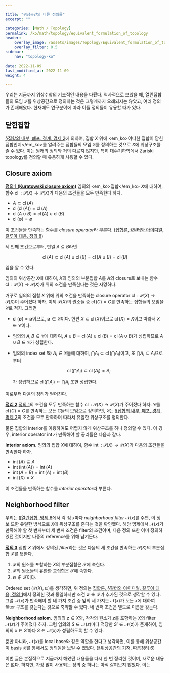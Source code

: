 ```yaml
---

title: "위상공간의 다른 정의들"
excerpt: ""

categories: [Math / Topology]
permalink: /ko/math/topology/equivalent_formulation_of_topology
header:
    overlay_image: /assets/images/Topology/Equivalent_formulation_of_topology.png
    overlay_filter: 0.5
sidebar: 
    nav: "topology-ko"

date: 2022-11-09
last_modified_at: 2022-11-09
weight: 4

---
```


우리는 지금까지 위상수학의 기초적인 내용을 다뤘다. 역사적으로 보았을 때, 열린집합들의 모임 $\mathcal{T}$를 위상공간으로 정의하는 것은 그렇게까지 오래되지는 않았고, 여러 정의가 존재해왔다. 현재에도 연구분야에 따라 이들 정의들이 유용할 때가 있다.

## 닫힌집합

[§집합의 내부, 폐포, 경계, 명제 2](/ko/math/topology/other_concepts#pp2)에 의하여, 집합 $X$ 위에 <em_ko>어떠한 집합이 닫힌 집합인지</em_ko>를 알려주는 집합들의 모임 $\mathcal{C}$를 정의하는 것으로 $X$에 위상구조를 줄 수 있다. 이는 원래의 정의와 거의 다르지 않지만, 특히 대수기하학에서 Zariski topology를 정의할 때 유용하게 사용할 수 있다.

## Closure axiom

<div class="definition" markdown="1">

<ins id="df1">**정의 1 (Kuratowski closure axiom)**</ins> 임의의 <em_ko>집합</em_ko> $X$에 대하여, 함수 $\operatorname{cl}:\mathcal{P}(X)\rightarrow\mathcal{P}(X)$가 다음의 조건들을 모두 만족한다 하자.

- $A\subset\operatorname{cl}(A)$
- $\operatorname{cl}(\operatorname{cl}(A))=\operatorname{cl}(A)$
- $\operatorname{cl}(A\cup B)=\operatorname{cl}(A)\cup\operatorname{cl}(B)$
- $\operatorname{cl}(\emptyset)=\emptyset$

이 조건들을 만족하는 함수를 *closure operator*라 부른다. ([집합론, §필터와 아이디얼, 갈루아 대응, 정의 8](/ko/math/set_theory/filter_and_ideal#df8))

</div>

세 번째 조건으로부터, 만일 $A\subseteq B$라면

$$\operatorname{cl}(A)\subset\operatorname{cl}(A)\cup\operatorname{cl}(B)=\operatorname{cl}(A\cup B)=\operatorname{cl}(B)$$

임을 알 수 있다. 

임의의 위상공간 $X$에 대하여, $X$의 임의의 부분집합 $A$를 $A$의 closure로 보내는 함수 $\operatorname{cl}:\mathcal{P}(X)\rightarrow\mathcal{P}(X)$가 위의 조건을 만족한다는 것은 자명하다. 

거꾸로 임의의 집합 $X$ 위에 위의 조건을 만족하는 closure operator $\operatorname{cl}:\mathcal{P}(X)\rightarrow\mathcal{P}(X)$이 주어졌다 하자. 이제 $\mathcal{P}(X)$의 원소들 중 $\operatorname{cl}(C)=C$를 만족하는 집합들의 모임을 $\mathcal{C}$로 적자. 그러면

- $\operatorname{cl}(\emptyset)=\emptyset$이므로, $\emptyset\in\mathcal{C}$이다. 한편 $X\subset\operatorname{cl}(X)$이므로 $\operatorname{cl}(X)=X$이고 따라서 $X\in\mathcal{C}$이다.
- 임의의 $A,B\in\mathcal{C}$에 대하여, $A\cup B=\operatorname{cl}(A)\cup\operatorname{cl}(B)=\operatorname{cl}(A\cup B)$가 성립하므로 $A\cup B\in\mathcal{C}$가 성립한다. 
- 임의의 index set $I$와 $A_i\in\mathcal{C}$들에 대하여, $\bigcap A_i\subset\operatorname{cl}(\bigcap A_i)$이고, 또 $\bigcap A_i\subseteq A_i$으로부터 

  $$\operatorname{cl}(\bigcap A_i)\subset\operatorname{cl}(A_i)=A_i$$

  가 성립하므로 $\operatorname{cl}(\bigcap A_i)\subset\bigcap A_i$ 또한 성립한다.

이로부터 다음의 정리가 얻어진다.

<div class="proposition" markdown="1">

<ins id="thm2">**정리 2**</ins> [정의 1](#df1)의 조건을 모두 만족하는 함수 $\operatorname{cl}:\mathcal{P}(X)\rightarrow\mathcal{P}(X)$가 주어졌다 하자. $\mathcal{C}$를 <phrase>$\operatorname{cl}(C)=C$를 만족하는 모든 $C$들의 모임</phrase>으로 정의하면, $\mathcal{C}$는 [§집합의 내부, 폐포, 경계, 명제 2](/ko/math/topology/other_concepts#pp2)의 조건을 모두 만족하며 따라서 유일한 위상구조를 정의한다.

</div>

물론 집합의 interior를 이용하여도 어렵지 않게 위상구조를 하나 정의할 수 있다. 이 경우, interior operator $\operatorname{int}$가 만족해야 할 공리들은 다음과 같다.

<div class="misc" markdown="1">

**Interior axiom.** 임의의 집합 $X$에 대하여, 함수 $\operatorname{int}:\mathcal{P}(X)\rightarrow\mathcal{P}(X)$가 다음의 조건들을 만족한다 하자.

- $\operatorname{int}(A)\subseteq A$
- $\operatorname{int}(\operatorname{int}(A))=\operatorname{int}(A)$
- $\operatorname{int}(A\cap B)=\operatorname{int}(A)\cap\operatorname{int}(B)$
- $\operatorname{int}(X)=X$

이 조건들을 만족하는 함수를 *interior operator*라 부른다.

</div>

## Neighborhood filter

우리는 [§열린집합, 명제 6](/ko/math/topology/open_sets#pp6)에서 각 점 $x$마다 *neighborhood filter* $\mathcal{N}(x)$를 주면, 이 정보 또한 유일한 방식으로 $X$에 위상구조를 준다는 것을 확인했다. 해당 명제에서 $\mathcal{N}(x)$가 만족해야 할 첫 번째부터 세 번째 조건은 filter의 조건이며, 다음 정의 또한 이미 정의하였던 것이지만 나중의 reference를 위해 남겨둔다.

<div class="definition" markdown="1">

<ins id="df3">**정의 3**</ins> 집합 $X$ 위에서 정의된 *filter*라는 것은 다음의 세 조건을 만족하는 $\mathcal{P}(X)$의 부분집합 $\mathcal{F}$를 뜻한다.

1. $\mathcal{F}$의 원소를 포함하는 $X$의 부분집합은 $\mathcal{F}$에 속한다.
2. $\mathcal{F}$의 원소들의 유한한 교집합은 $\mathcal{F}$에 속한다.
3. $\emptyset\not\in\mathcal{F}$이다.

</div>

Ordered set $(\mathcal{P}(X),\subseteq)$를 생각하면, 위 정의는 [집합론, §필터와 아이디얼, 갈루아 대응, 정의 1](/ko/math/set_theory/filter_and_ideal#df1)에서 정의한 것과 동일하지만 조건 $\emptyset\not\in\mathcal{F}$가 추가된 것으로 생각할 수 있다. 그럼 $\mathcal{N}(x)$가 만족해야 할 네 가지 조건 중 앞의 세 가지는 $\mathcal{N}(x)$가 모든 $x$에 대하여 filter 구조를 갖는다는 것으로 축약할 수 있다. 네 번째 조건은 별도로 이름을 갖는다.

<div class="misc" markdown="1">

**Neighborhood axiom.** 임의의 $z\in X$와, 각각의 원소가 $z$를 포함하는 $X$의 filter $\mathcal{N}(z)$가 주어졌다 하자. 그럼 임의의 $S\in\mathcal{N}(z)$마다 적당한 $S'\in\mathcal{N}(z)$가 존재하여, <phrase>임의의 $x\in S'$마다 $S\in\mathcal{N}(x)$</phrase>가 성립하도록 할 수 있다.

</div>

뿐만 아니라, $\mathcal{N}(x)$를 local base와 같은 역할을 한다고 생각하면, 이를 통해 위상공간이 basis $\mathcal{B}$를 통해서도 정의됨을 보일 수 있었다. ([§위상공간의 기저, 따름정리 6](/ko/math/topology/topological_basis#crl6))

이번 글은 본질적으로 지금까지 해왔던 내용들을 다시 한 번 정리한 것이며, 새로운 내용은 없다. 하지만, 가장 많이 사용되는 정의 중 하나는 아직 살펴보지 않았다. 이는 